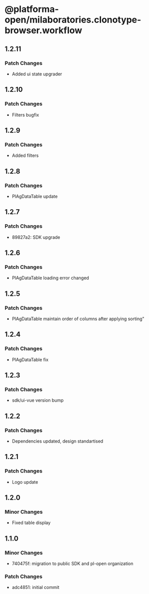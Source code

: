 # @platforma-open/milaboratories.clonotype-browser.workflow

## 1.2.11

### Patch Changes

- Added ui state upgrader

## 1.2.10

### Patch Changes

- Filters bugfix

## 1.2.9

### Patch Changes

- Added filters

## 1.2.8

### Patch Changes

- PlAgDataTable update

## 1.2.7

### Patch Changes

- 89827a2: SDK upgrade

## 1.2.6

### Patch Changes

- PlAgDataTable loading error changed

## 1.2.5

### Patch Changes

- PlAgDataTable maintain order of columns after applying sorting"

## 1.2.4

### Patch Changes

- PlAgDataTable fix

## 1.2.3

### Patch Changes

- sdk/ui-vue version bump

## 1.2.2

### Patch Changes

- Dependencies updated, design standartised

## 1.2.1

### Patch Changes

- Logo update

## 1.2.0

### Minor Changes

- Fixed table display

## 1.1.0

### Minor Changes

- 740475f: migration to public SDK and pl-open organization

### Patch Changes

- adc4851: initial commit
